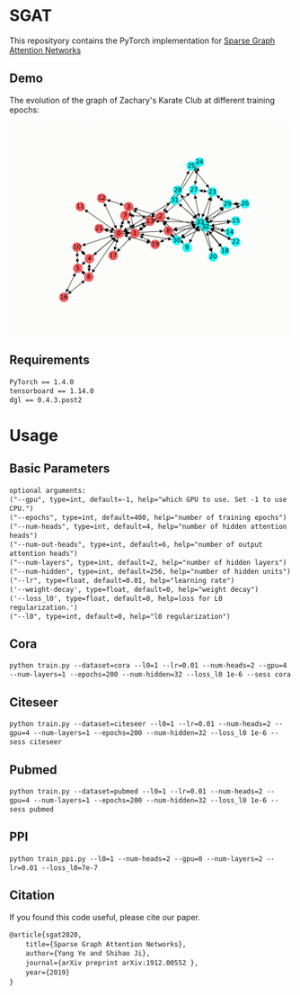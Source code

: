 # SGAT

This reposityory contains the PyTorch implementation for [Sparse Graph Attention Networks](https://arxiv.org/abs/1912.00552)



## Demo

The evolution of the graph of Zachary's Karate Club at different training epochs:

![demo](https://github.com/Yangyeeee/SGAT/blob/master/demo/toy.gif)

## Requirements

    PyTorch == 1.4.0
    tensorboard == 1.14.0
    dgl == 0.4.3.post2  



# Usage

## Basic Parameters

```
optional arguments:
("--gpu", type=int, default=-1, help="which GPU to use. Set -1 to use CPU.")                        
("--epochs", type=int, default=400, help="number of training epochs")                                   
("--num-heads", type=int, default=4, help="number of hidden attention heads")                            
("--num-out-heads", type=int, default=6, help="number of output attention heads")                            
("--num-layers", type=int, default=2, help="number of hidden layers")                                     
("--num-hidden", type=int, default=256, help="number of hidden units")                                                                        
("--lr", type=float, default=0.01, help="learning rate")                                               
('--weight-decay', type=float, default=0, help="weight decay")                                                       
('--loss_l0', type=float, default=0, help=loss for L0 regularization.')  
("--l0", type=int, default=0, help="l0 regularization")                             
```


## Cora
```
python train.py --dataset=cora --l0=1 --lr=0.01 --num-heads=2 --gpu=4 --num-layers=1 --epochs=200 --num-hidden=32 --loss_l0 1e-6 --sess cora

```
## Citeseer
```
python train.py --dataset=citeseer --l0=1 --lr=0.01 --num-heads=2 --gpu=4 --num-layers=1 --epochs=200 --num-hidden=32 --loss_l0 1e-6 --sess citeseer
```
## Pubmed
```
python train.py --dataset=pubmed --l0=1 --lr=0.01 --num-heads=2 --gpu=4 --num-layers=1 --epochs=200 --num-hidden=32 --loss_l0 1e-6 --sess pubmed
```
## PPI
```
python train_ppi.py --l0=1 --num-heads=2 --gpu=0 --num-layers=2 --lr=0.01 --loss_l0=7e-7
```


## Citation

If you found this code useful, please cite our paper.

```latex
@article{sgat2020,
	title={Sparse Graph Attention Networks},
	author={Yang Ye and Shihao Ji},
	journal={arXiv preprint arXiv:1912.00552 },
	year={2019}
}
```

